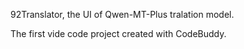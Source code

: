 92Translator, the UI of Qwen-MT-Plus tralation model. 

The first vide code project created with CodeBuddy.
